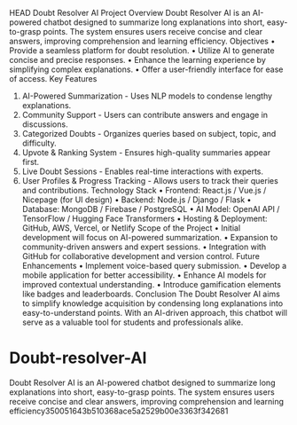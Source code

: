  HEAD
Doubt Resolver AI
Project Overview
Doubt Resolver AI is an AI-powered chatbot designed to summarize long explanations into short, easy-to-grasp points. The system ensures users receive concise and clear answers, improving comprehension and learning efficiency.
Objectives
•	Provide a seamless platform for doubt resolution.
•	Utilize AI to generate concise and precise responses.
•	Enhance the learning experience by simplifying complex explanations.
•	Offer a user-friendly interface for ease of access.
Key Features
1.	AI-Powered Summarization - Uses NLP models to condense lengthy explanations.
2.	Community Support - Users can contribute answers and engage in discussions.
3.	Categorized Doubts - Organizes queries based on subject, topic, and difficulty.
4.	Upvote & Ranking System - Ensures high-quality summaries appear first.
5.	Live Doubt Sessions - Enables real-time interactions with experts.
6.	User Profiles & Progress Tracking - Allows users to track their queries and contributions.
Technology Stack
•	Frontend: React.js / Vue.js / Nicepage (for UI design)
•	Backend: Node.js / Django / Flask
•	Database: MongoDB / Firebase / PostgreSQL
•	AI Model: OpenAI API / TensorFlow / Hugging Face Transformers
•	Hosting & Deployment: GitHub, AWS, Vercel, or Netlify
Scope of the Project
•	Initial development will focus on AI-powered summarization.
•	Expansion to community-driven answers and expert sessions.
•	Integration with GitHub for collaborative development and version control.
Future Enhancements
•	Implement voice-based query submission.
•	Develop a mobile application for better accessibility.
•	Enhance AI models for improved contextual understanding.
•	Introduce gamification elements like badges and leaderboards.
Conclusion
The Doubt Resolver AI aims to simplify knowledge acquisition by condensing long explanations into easy-to-understand points. With an AI-driven approach, this chatbot will serve as a valuable tool for students and professionals alike.


# Doubt-resolver-AI
Doubt Resolver AI is an AI-powered chatbot designed to summarize long explanations into short, easy-to-grasp points. The system ensures users receive concise and clear answers, improving comprehension and learning efficiency350051643b510368ace5a2529b00e3363f342681
